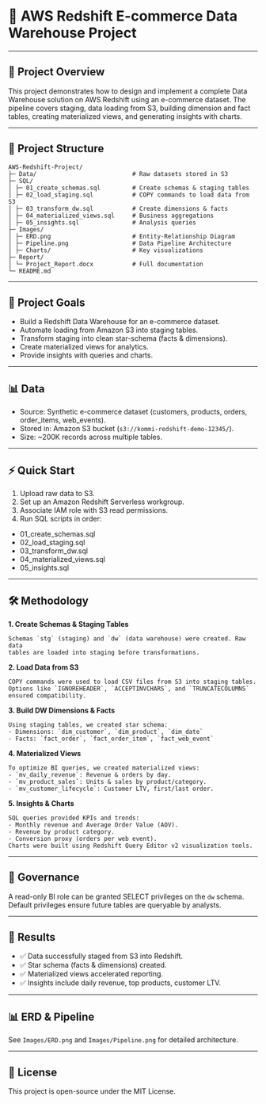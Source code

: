# 🛒 AWS Redshift E-commerce Data Warehouse Project

---

## 📘 Project Overview

This project demonstrates how to design and implement a complete Data
Warehouse solution on AWS Redshift using an e-commerce dataset. The
pipeline covers staging, data loading from S3, building dimension and
fact tables, creating materialized views, and generating insights with
charts.

---
## 📂 Project Structure

```
AWS-Redshift-Project/
├─ Data/                           # Raw datasets stored in S3
├─ SQL/
│ ├─ 01_create_schemas.sql         # Create schemas & staging tables
│ ├─ 02_load_staging.sql           # COPY commands to load data from S3
│ ├─ 03_transform_dw.sql           # Create dimensions & facts
│ ├─ 04_materialized_views.sql     # Business aggregations
│ ├─ 05_insights.sql               # Analysis queries
├─ Images/
│ ├─ ERD.png                       # Entity-Relationship Diagram
│ ├─ Pipeline.png                  # Data Pipeline Architecture
│ ├─ Charts/                       # Key visualizations
├─ Report/
│ └─ Project_Report.docx           # Full documentation
└─ README.md
```
---

## 🎯 Project Goals

- Build a Redshift Data Warehouse for an e-commerce dataset.
- Automate loading from Amazon S3 into staging tables.
- Transform staging into clean star-schema (facts & dimensions).
- Create materialized views for analytics.
- Provide insights with queries and charts.

---

## 📊 Data

- Source: Synthetic e-commerce dataset (customers, products, orders,
order_items, web_events).
- Stored in: Amazon S3 bucket (`s3://kommi-redshift-demo-12345/`).
- Size: ~200K records across multiple tables.

---

## ⚡ Quick Start

1. Upload raw data to S3.
2. Set up an Amazon Redshift Serverless workgroup.
3. Associate IAM role with S3 read permissions.
4. Run SQL scripts in order:
- 01_create_schemas.sql
- 02_load_staging.sql
- 03_transform_dw.sql
- 04_materialized_views.sql
- 05_insights.sql

---

## 🛠️ Methodology

**1. Create Schemas & Staging Tables**
```
Schemas `stg` (staging) and `dw` (data warehouse) were created. Raw data
tables are loaded into staging before transformations.
```
**2. Load Data from S3**
```
COPY commands were used to load CSV files from S3 into staging tables.
Options like `IGNOREHEADER`, `ACCEPTINVCHARS`, and `TRUNCATECOLUMNS`
ensured compatibility.
```
**3. Build DW Dimensions & Facts**
```
Using staging tables, we created star schema:
- Dimensions: `dim_customer`, `dim_product`, `dim_date`
- Facts: `fact_order`, `fact_order_item`, `fact_web_event`
```
**4. Materialized Views**
```
To optimize BI queries, we created materialized views:
- `mv_daily_revenue`: Revenue & orders by day.
- `mv_product_sales`: Units & sales by product/category.
- `mv_customer_lifecycle`: Customer LTV, first/last order.
```
**5. Insights & Charts**
```
SQL queries provided KPIs and trends:
- Monthly revenue and Average Order Value (AOV).
- Revenue by product category.
- Conversion proxy (orders per web event).
Charts were built using Redshift Query Editor v2 visualization tools.
```
---

## 🔐 Governance

A read-only BI role can be granted SELECT privileges on the `dw` schema.
Default privileges ensure future tables are queryable by analysts.

---

## 📌 Results

- ✅ Data successfully staged from S3 into Redshift.
- ✅ Star schema (facts & dimensions) created.
- ✅ Materialized views accelerated reporting.
- ✅ Insights include daily revenue, top products, customer LTV.

---

## 📊 ERD & Pipeline

See `Images/ERD.png` and `Images/Pipeline.png` for detailed
architecture.

---

## 📜 License

This project is open-source under the MIT License.
